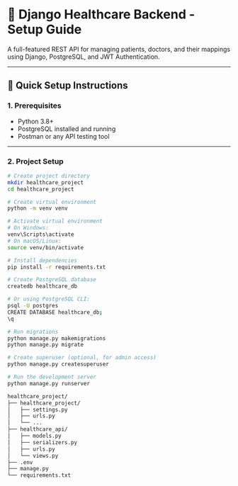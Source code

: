 # 🏥 Django Healthcare Backend - Setup Guide

A full-featured REST API for managing patients, doctors, and their mappings using Django, PostgreSQL, and JWT Authentication.

---

## 🚀 Quick Setup Instructions

### 1. Prerequisites
- Python 3.8+
- PostgreSQL installed and running
- Postman or any API testing tool

---

### 2. Project Setup

```bash
# Create project directory
mkdir healthcare_project
cd healthcare_project

# Create virtual environment
python -m venv venv

# Activate virtual environment
# On Windows:
venv\Scripts\activate
# On macOS/Linux:
source venv/bin/activate

# Install dependencies
pip install -r requirements.txt

# Create PostgreSQL database
createdb healthcare_db

# Or using PostgreSQL CLI:
psql -U postgres
CREATE DATABASE healthcare_db;
\q

# Run migrations
python manage.py makemigrations
python manage.py migrate

# Create superuser (optional, for admin access)
python manage.py createsuperuser

# Run the development server
python manage.py runserver

healthcare_project/
├── healthcare_project/
│   ├── settings.py
│   ├── urls.py
│   └── ...
├── healthcare_api/
│   ├── models.py
│   ├── serializers.py
│   ├── urls.py
│   └── views.py
├── .env
├── manage.py
└── requirements.txt

